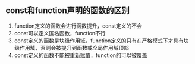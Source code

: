 ## const和function声明的函数的区别

1. function定义的函数会进行函数提升，const定义的不会
2. const可以定义匿名函数，function不行
3. const定义的函数是块级作用域，function定义的只有在严格模式下才具有块级作用域，否则会被提升到函数或全局作用域顶部
4. const定义的函数不能被重新赋值，function的可以被覆盖